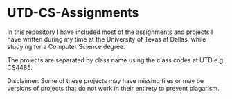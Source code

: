 # UTD-CS-Assignments
In this repository I have included most of the assignments and projects I have written during my time at the University of Texas at Dallas, while studying for a Computer Science degree. 

The projects are separated by class name using the class codes at UTD e.g. CS4485.

Disclaimer: Some of these projects may have missing files or may be versions of projects that do not work in their entirety to prevent plagarism.
